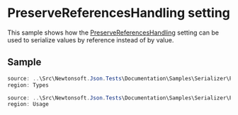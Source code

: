 ﻿# PreserveReferencesHandling setting

This sample shows how the [PreserveReferencesHandling](/api/newtonsoft/json/preservereferenceshandling/) setting can be used to serialize values by reference instead of by value.

## Sample

```csharp Types
source: ..\Src\Newtonsoft.Json.Tests\Documentation\Samples\Serializer\PreserveReferencesHandlingObject.cs
region: Types
```

```csharp Usage
source: ..\Src\Newtonsoft.Json.Tests\Documentation\Samples\Serializer\PreserveReferencesHandlingObject.cs
region: Usage
```
